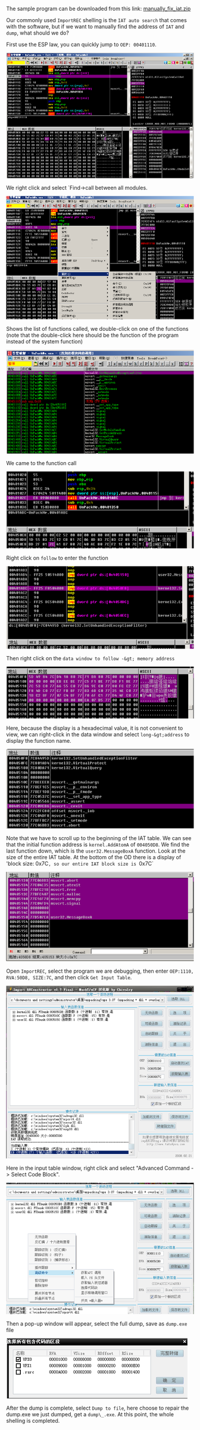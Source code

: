The sample program can be downloaded from this link: [manually_fix_iat.zip](https://github.com/ctf-wiki/ctf-challenges/blob/master/reverse/unpack/example/manually_fix_iat.zip)


Our commonly used `ImportREC` shelling is the `IAT auto search` that comes with the software, but if we want to manually find the address of `IAT` and `dump`, what should we do?


First use the ESP law, you can quickly jump to `OEP: 00401110`.


![1.png](./figure/manually_fix_iat/upx-dll-unpack-1.png)



We right click and select `Find-&gt;call between all modules.


![2.png](./figure/manually_fix_iat/upx-dll-unpack-2.png)



Shows the list of functions called, we double-click on one of the functions (note that the double-click here should be the function of the program instead of the system function)


![3.png](./figure/manually_fix_iat/upx-dll-unpack-3.png)



We came to the function call


![4.png](./figure/manually_fix_iat/upx-dll-unpack-4.png)



Right click on `follow` to enter the function


![5.png](./figure/manually_fix_iat/upx-dll-unpack-5.png)



Then right click on the `data window to follow -&gt; memory address`


![6.png](./figure/manually_fix_iat/upx-dll-unpack-6.png)



Here, because the display is a hexadecimal value, it is not convenient to view, we can right-click in the data window and select `long-&gt;address` to display the function name.


![7.png](./figure/manually_fix_iat/upx-dll-unpack-7.png)



Note that we have to scroll up to the beginning of the IAT table. We can see that the initial function address is `kernel.AddAtomA` of `004050D8`. We find the last function down, which is the `user32.MessageBoxA` function. Look at the size of the entire IAT table. At the bottom of the OD there is a display of &#39;block size: 0x7C`, so our entire IAT block size is `0x7C`


![8.png](./figure/manually_fix_iat/upx-dll-unpack-8.png)



Open `ImportREC`, select the program we are debugging, then enter `OEP:1110, RVA:50D8, SIZE:7C`, and then click `Get Input Table`.


![9.png](./figure/manually_fix_iat/upx-dll-unpack-9.png)



Here in the input table window, right click and select &quot;Advanced Command -&gt; Select Code Block&quot;.


![10.png](./figure/manually_fix_iat/upx-dll-unpack-10.png)



Then a pop-up window will appear, select the full dump, save as `dump.exe` file


![11.png](./figure/manually_fix_iat/upx-dll-unpack-11.png)



After the dump is complete, select `Dump to file`, here choose to repair the dump.exe we just dumped, get a `dump\_.exe`. At this point, the whole shelling is completed.